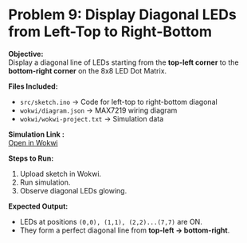 # Problem 9: Display Diagonal LEDs from Left-Top to Right-Bottom

**Objective:**  
Display a diagonal line of LEDs starting from the **top-left corner** to the **bottom-right corner** on the 8x8 LED Dot Matrix.

**Files Included:**  
- `src/sketch.ino` → Code for left-top to right-bottom diagonal  
- `wokwi/diagram.json` → MAX7219 wiring diagram  
- `wokwi/wokwi-project.txt` → Simulation data  

**Simulation Link :**  
[Open in Wokwi](https://wokwi.com/projects/445862654392817665)

**Steps to Run:**  
1. Upload sketch in Wokwi.  
2. Run simulation.  
3. Observe diagonal LEDs glowing.

**Expected Output:**  
- LEDs at positions `(0,0), (1,1), (2,2)...(7,7)` are ON.  
- They form a perfect diagonal line from **top-left → bottom-right**.
